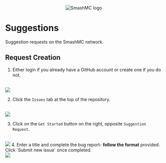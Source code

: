 <div align="center">
<img src="https://imgur.com/OxrDchP.png" alt="SmashMC logo" align="middle"></img>
</div>

# Suggestions
Suggestion requests on the SmashMC network.

## Request Creation
1. Either login if you already have a GitHub account or create one if you do not.
</br>
<img src="https://imgur.com/mcx9jtt.png"></img>

2. Click the `Issues` tab at the top of the repository.
</br>
<img src="https://imgur.com/8KPxql8.png"></img>

3. Click on the `Get Started` button on the right, opposite `Suggestion Request`.
</br>
<img src="https://imgur.com/a0qMkBA.png"></img>
4. Enter a title and complete the bug report- <strong>follow the format</strong> provided. Click `Submit new issue` once completed.
</br>
<img src="https://imgur.com/XXiEvXK.png"></img>
